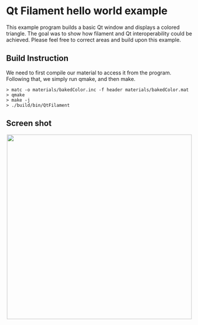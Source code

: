 # Qt Filament hello world example
This example program builds a basic Qt window and displays a colored triangle.
The goal was to show how filament and Qt interoperability could be achieved.
Please feel free to correct areas and build upon this example.

## Build Instruction
We need to first compile our material to access it from the program. Following that, we simply run qmake, and then make.
```
> matc -o materials/bakedColor.inc -f header materials/bakedColor.mat
> qmake
> make -j
> ./build/bin/QtFilament
```

## Screen shot
<p align="center">
<img src="https://i.imgur.com/WE3APrk.png" width="500">
</p>


